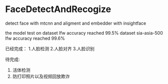 # FaceDetectAndRecogize
detect face with mtcnn and aligment and  embedder with insightface

the model test on dataset lfw accuracy reached 99.5%
dataset sia-asia-500 lfw accuracy reached 99.6%

已经完成：
1.人脸检测
2.人脸对齐
3.人脸识别

待完成:
1. 活体检测
2. 防打印照片以及视频回放欺诈
